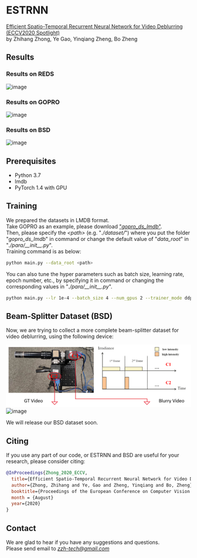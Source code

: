 # ESTRNN
[Efficient Spatio-Temporal Recurrent Neural Network for Video Deblurring (ECCV2020 Spotlight)](https://github.com/zzh-tech/ESTRNN/)  
by Zhihang Zhong, Ye Gao, Yinqiang Zheng, Bo Zheng


## Results
### Results on REDS
![image](./imgs/reds.gif)


### Results on GOPRO
![image](./imgs/gopro.gif)


### Results on BSD
![image](./imgs/bsd.gif)


## Prerequisites
- Python 3.7
- lmdb
- PyTorch 1.4 with GPU


## Training
We prepared the datasets in LMDB format.  
Take GOPRO as an example, please download ["*gopro_ds_lmdb*"](https://drive.google.com/drive/folders/1oWn-noXnO5xpbud8nknmpITvBZ6PZoIE?usp=sharing).    
Then, please specify the *\<path\>* (e.g. "*./dataset/*") where you put the folder "*gopro_ds_lmdb*" in command or change the default value of "*data_root*" in "*./para/\_\_init\_\_.py*".  
Training command is as below:
```bash
python main.py --data_root <path>
```

You can also tune the hyper parameters such as batch size, learning rate, epoch number, etc., by specifying it in command or changing the corresponding values in "*./para/\_\_init\_\_.py*".   
```bash
python main.py --lr 1e-4 --batch_size 4 --num_gpus 2 --trainer_mode ddp
```


## Beam-Splitter Dataset (BSD)
Now, we are trying to collect a more complete beam-splitter dataset for video deblurring, using the following device:  

![image](./imgs/bsd_system.png)
![image](./imgs/bsd_demo.gif)


We will release our BSD dataset soon.  

## Citing
If you use any part of our code, or ESTRNN and BSD are useful for your research, please consider citing:

```bibtex
@InProceedings{Zhong_2020_ECCV,
  title={Efficient Spatio-Temporal Recurrent Neural Network for Video Deblurring},
  author={Zhong, Zhihang and Ye, Gao and Zheng, Yinqiang and Bo, Zheng},
  booktitle={Proceedings of the European Conference on Computer Vision (ECCV)},
  month = {August}
  year={2020}
}
```

## Contact
We are glad to hear if you have any suggestions and questions.   
Please send email to *zzh-tech@gmail.com*